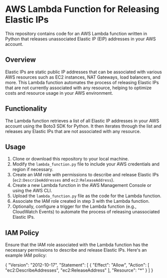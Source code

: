 # AWS Lambda Function for Releasing Elastic IPs

This repository contains code for an AWS Lambda function written in Python that releases unassociated Elastic IP (EIP) addresses in your AWS account.

## Overview

Elastic IPs are static public IP addresses that can be associated with various AWS resources such as EC2 instances, NAT Gateways, load balancers, and more. This Lambda function automates the process of releasing Elastic IPs that are not currently associated with any resource, helping to optimize costs and resource usage in your AWS environment.

## Functionality

The Lambda function retrieves a list of all Elastic IP addresses in your AWS account using the Boto3 SDK for Python. It then iterates through the list and releases any Elastic IPs that are not associated with any resource.

## Usage

1. Clone or download this repository to your local machine.
2. Modify the `lambda_function.py` file to include your AWS credentials and region if necessary.
3. Create an IAM role with permissions to describe and release Elastic IPs (`ec2:DescribeAddresses` and `ec2:ReleaseAddress`).
4. Create a new Lambda function in the AWS Management Console or using the AWS CLI.
5. Upload the `lambda_function.py` file as the code for the Lambda function.
6. Associate the IAM role created in step 3 with the Lambda function.
7. Optionally, configure a trigger for the Lambda function (e.g., CloudWatch Events) to automate the process of releasing unassociated Elastic IPs.

## IAM Policy

Ensure that the IAM role associated with the Lambda function has the necessary permissions to describe and release Elastic IPs. Here's an example IAM policy:


{
    "Version": "2012-10-17",
    "Statement": [
        {
            "Effect": "Allow",
            "Action": [
                "ec2:DescribeAddresses",
                "ec2:ReleaseAddress"
            ],
            "Resource": "*"
        }
    ]
}
